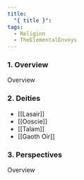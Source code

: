```yaml
---
title:
  "{ title }": 
tags:
  - Religion
  - TheElementalEnvoys
---
```


### 1. **Overview**

Overview

### 2. **Deities**

- [[Lasair]]
- [[Ooscie]]
- [[Talam]]
- [[Gaoth Oir]]

### 3. **Perspectives**

Overview
